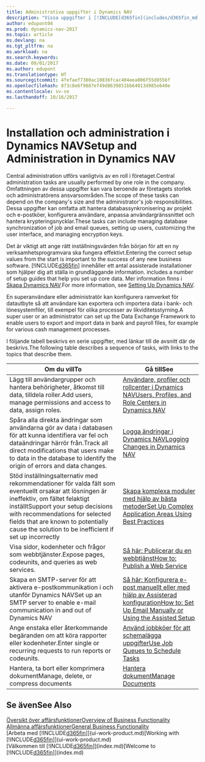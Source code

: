 ```yaml
---
title: Administrativa uppgifter i Dynamics NAV
description: "Vissa uppgifter i [!INCLUDE[d365fin](includes/d365fin_md.md)] kräver central administration och inställningar. Se vad de är och lär dig vad du ska göra."
author: edupont04
ms.prod: dynamics-nav-2017
ms.topic: article
ms.devlang: na
ms.tgt_pltfrm: na
ms.workload: na
ms.search.keywords: 
ms.date: 09/01/2017
ms.author: edupont
ms.translationtype: HT
ms.sourcegitcommit: 4fefaef7380ac10836fcac404eea006f55d8556f
ms.openlocfilehash: 873c8e6f9887ef49d8639851bb64013d985e640e
ms.contentlocale: sv-se
ms.lasthandoff: 10/16/2017

---
```

# <a name="setup-and-administration-in-dynamics-nav"></a><span data-ttu-id="721e4-104">Installation och administration i Dynamics NAV</span><span class="sxs-lookup"><span data-stu-id="721e4-104">Setup and Administration in Dynamics NAV</span></span>
<span data-ttu-id="721e4-105">Central administration utförs vanligtvis av en roll i företaget.</span><span class="sxs-lookup"><span data-stu-id="721e4-105">Central administration tasks are usually performed by one role in the company.</span></span> <span data-ttu-id="721e4-106">Omfattningen av dessa uppgifter kan vara beroende av företagets storlek och administratörens ansvarsområden.</span><span class="sxs-lookup"><span data-stu-id="721e4-106">The scope of these tasks can depend on the company's size and the administrator's job responsibilities.</span></span> <span data-ttu-id="721e4-107">Dessa uppgifter kan omfatta att hantera databassynkronisering av projekt och e-postköer, konfigurera användare, anpassa användargränssnittet och hantera krypteringsnycklar.</span><span class="sxs-lookup"><span data-stu-id="721e4-107">These tasks can include managing database synchronization of job and email queues, setting up users, customizing the user interface, and managing encryption keys.</span></span>  

<span data-ttu-id="721e4-108">Det är viktigt att ange rätt inställningsvärden från början för att en ny verksamhetsprogramvara ska fungera effektivt.</span><span class="sxs-lookup"><span data-stu-id="721e4-108">Entering the correct setup values from the start is important to the success of any new business software.</span></span> [!INCLUDE[d365fin](includes/d365fin_md.md)]<span data-ttu-id="721e4-109"> innehåller ett antal assisterade installationer som hjälper dig att ställa in grundläggande information.</span><span class="sxs-lookup"><span data-stu-id="721e4-109"> includes a number of setup guides that help you set up core data.</span></span> <span data-ttu-id="721e4-110">Mer information finns i [Skapa Dynamics NAV](setup.md).</span><span class="sxs-lookup"><span data-stu-id="721e4-110">For more information, see [Setting Up Dynamics NAV](setup.md).</span></span>

<!--Whether you use [!INCLUDE[rim](../../includes/rim_md.md)] to implement setup values or you manually enter them in the new company, you can support your setup decisions with some general recommendations for selected setup fields that are known to potentially cause the solution to be inefficient if defined incorrectly.-->  

<span data-ttu-id="721e4-111">En superanvändare eller administratör kan konfigurera ramverket för datautbyte så att användare kan exportera och importera data i bank- och lönesystemfiler, till exempel för olika processer av likviditetsstyrning.</span><span class="sxs-lookup"><span data-stu-id="721e4-111">A super user or an administrator can set up the Data Exchange Framework to enable users to export and import data in bank and payroll files, for example for various cash management processes.</span></span>  

<span data-ttu-id="721e4-112">I följande tabell beskrivs en serie uppgifter, med länkar till de avsnitt där de beskrivs.</span><span class="sxs-lookup"><span data-stu-id="721e4-112">The following table describes a sequence of tasks, with links to the topics that describe them.</span></span>   

|<span data-ttu-id="721e4-113">**Om du vill**</span><span class="sxs-lookup"><span data-stu-id="721e4-113">**To**</span></span>|<span data-ttu-id="721e4-114">**Gå till**</span><span class="sxs-lookup"><span data-stu-id="721e4-114">**See**</span></span>|  
|------------|-------------|  
|<span data-ttu-id="721e4-115">Lägg till användargrupper och hantera behörigheter, åtkomst till data, tilldela roller.</span><span class="sxs-lookup"><span data-stu-id="721e4-115">Add users, manage permissions and access to data, assign roles.</span></span>|[<span data-ttu-id="721e4-116">Användare, profiler och rollcenter i Dynamics NAV</span><span class="sxs-lookup"><span data-stu-id="721e4-116">Users, Profiles, and Role Centers in Dynamics NAV</span></span>](admin-users-profiles-roles.md)|  
|<span data-ttu-id="721e4-117">Spåra alla direkta ändringar som användarna gör av data i databasen för att kunna identifiera var fel och dataändringar härrör från.</span><span class="sxs-lookup"><span data-stu-id="721e4-117">Track all direct modifications that users make to data in the database to identify the origin of errors and data changes.</span></span>|[<span data-ttu-id="721e4-118">Logga ändringar i Dynamics NAV</span><span class="sxs-lookup"><span data-stu-id="721e4-118">Logging Changes in Dynamics NAV</span></span>](across-log-changes.md)|  
|<span data-ttu-id="721e4-119">Stöd inställningsalternativ med rekommendationer för valda fält som eventuellt orsakar att lösningen är ineffektiv, om fältet felaktigt inställt</span><span class="sxs-lookup"><span data-stu-id="721e4-119">Support your setup decisions with recommendations for selected fields that are known to potentially cause the solution to be inefficient if set up incorrectly</span></span>|[<span data-ttu-id="721e4-120">Skapa komplexa moduler med hjälp av bästa metoder</span><span class="sxs-lookup"><span data-stu-id="721e4-120">Set Up Complex Application Areas Using Best Practices</span></span>](set-up-complex-application-areas-using-best-practices.md)|  
|<span data-ttu-id="721e4-121">Visa sidor, kodenheter och frågor som webbtjänster.</span><span class="sxs-lookup"><span data-stu-id="721e4-121">Expose pages, codeunits, and queries as web services.</span></span>|[<span data-ttu-id="721e4-122">Så här: Publicerar du en webbtjänst</span><span class="sxs-lookup"><span data-stu-id="721e4-122">How to: Publish a Web Service</span></span>](across-how-publish-web-service.md)|  
|<span data-ttu-id="721e4-123">Skapa en SMTP-server för att aktivera e-postkommunikation i och utanför Dynamics NAV</span><span class="sxs-lookup"><span data-stu-id="721e4-123">Set up an SMTP server to enable e-mail communication in and out of Dynamics NAV</span></span>| [<span data-ttu-id="721e4-124">Så här: Konfigurera e-post manuellt eller med hjälp av Assisterad konfiguration</span><span class="sxs-lookup"><span data-stu-id="721e4-124">How to: Set Up Email Manually or Using the Assisted Setup</span></span>](madeira-how-setup-email.md)|  
|<span data-ttu-id="721e4-125">Ange enstaka eller återkommande begäranden om att köra rapporter eller kodenheter.</span><span class="sxs-lookup"><span data-stu-id="721e4-125">Enter single or recurring requests to run reports or codeunits.</span></span>|[<span data-ttu-id="721e4-126">Använd jobbköer för att schemalägga uppgifter</span><span class="sxs-lookup"><span data-stu-id="721e4-126">Use Job Queues to Schedule Tasks</span></span>](admin-job-queues-schedule-tasks.md)|  
|<span data-ttu-id="721e4-127">Hantera, ta bort eller komprimera dokument</span><span class="sxs-lookup"><span data-stu-id="721e4-127">Manage, delete, or compress documents</span></span>|[<span data-ttu-id="721e4-128">Hantera dokument</span><span class="sxs-lookup"><span data-stu-id="721e4-128">Manage Documents</span></span>](admin-manage-documents.md)|  

## <a name="see-also"></a><span data-ttu-id="721e4-129">Se även</span><span class="sxs-lookup"><span data-stu-id="721e4-129">See Also</span></span>
[<span data-ttu-id="721e4-130">Översikt över affärsfunktioner</span><span class="sxs-lookup"><span data-stu-id="721e4-130">Overview of Business Functionality</span></span>](madeira-business-functionality.md)  
[<span data-ttu-id="721e4-131">Allmänna affärsfunktioner</span><span class="sxs-lookup"><span data-stu-id="721e4-131">General Business Functionality</span></span>](ui-across-business-areas.md)  
<span data-ttu-id="721e4-132">[Arbeta med [!INCLUDE[d365fin](includes/d365fin_md.md)]](ui-work-product.md)</span><span class="sxs-lookup"><span data-stu-id="721e4-132">[Working with [!INCLUDE[d365fin](includes/d365fin_md.md)]](ui-work-product.md)</span></span>  
<span data-ttu-id="721e4-133">[Välkommen till [!INCLUDE[d365fin](includes/d365fin_md.md)]](index.md)</span><span class="sxs-lookup"><span data-stu-id="721e4-133">[Welcome to [!INCLUDE[d365fin](includes/d365fin_md.md)]](index.md)</span></span>  

